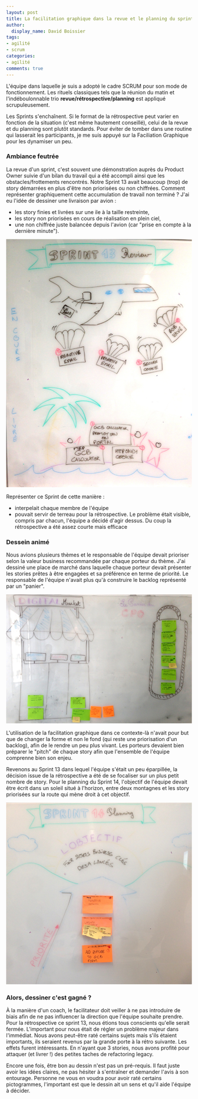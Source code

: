 ```yaml
---
layout: post
title: La facilitation graphique dans la revue et le planning du sprint
author:
  display_name: David Boissier
tags:
- agilité
- scrum
categories:
- agilité
comments: true
---
```

L'équipe dans laquelle je suis a adopté le cadre SCRUM pour son mode de fonctionnement. Les rituels classiques tels que la réunion du matin et l'indéboulonnable trio **revue/rétrospective/planning** est appliqué scrupuleusement.

Les Sprints s'enchaînent. Si le format de la rétrospective peut varier en fonction de la situation (c'est même hautement conseillé), celui de la revue et du planning sont plutôt standards. Pour éviter de tomber dans une routine qui lasserait les participants, je me suis appuyé sur la Faciliation Graphique pour les dynamiser un peu.

### Ambiance feutrée 

La revue d'un sprint, c'est souvent une démonstration auprès du Product Owner suivie d'un bilan du travail qui a été accompli ainsi que les obstacles/frottements rencontrés.
Notre Sprint 13 avait beaucoup (trop) de story démarrées en plus d'être non priorisées ou non chiffrées. Comment représenter graphiquement cette accumulation de travail non terminé ? J'ai eu l'idée de dessiner une livraison par avion :

* les story finies et livrées sur une ile à la taille restreinte,
* les story non priorisées en cours de réalisation en plein ciel,
* une non chiffrée juste balancée depuis l'avion (car "prise en compte à la dernière minute").

![Revue du Sprint](/images/sprintReviewAvion.jpg)

Représenter ce Sprint de cette manière :

* interpelait chaque membre de l'équipe
* pouvait servir de terreau pour la rétrospective. Le problème était visible, compris par chacun, l'équipe a décidé d'agir dessus. Du coup la rétrospective a été assez courte mais efficace

### Dessein animé

Nous avions plusieurs thèmes et le responsable de l'équipe devait prioriser selon la valeur business recommandée par chaque porteur du thème. J'ai dessiné une place de marché dans laquelle chaque porteur devait présenter les stories prêtes à être engagées et sa préférence en terme de priorité. Le responsable de l'équipe n'avait plus qu'à construire le backlog représenté par un "panier".

![Planning du Sprint](/images/sprintPlanningMarket.jpg)

L'utilisation de la facilitation graphique dans ce contexte-là n'avait pour but que de changer la forme et non le fond (qui reste une priorisation d'un backlog), afin de le rendre un peu plus vivant. Les porteurs devaient bien préparer le "pitch" de chaque story afin que l'ensemble de l'équipe comprenne bien son enjeu.

Revenons au Sprint 13 dans lequel l'équipe s'était un peu éparpillée, la décision issue de la rétrospective a été de se focaliser sur un plus petit nombre de story. Pour le planning du Sprint 14, l'objectif de l'équipe devait être écrit dans un soleil situé à l'horizon, entre deux montagnes et les story priorisées sur la route qui mène droit à cet objectif.

![Planning du Sprint](/images/sprintPlanningSunRoad.jpg)

### Alors, dessiner c'est gagné ?

À la manière d'un coach, le facilitateur doit veiller à ne pas introduire de biais afin de ne pas influencer la direction que l'équipe souhaite prendre. Pour la rétrospective ce sprint 13, nous étions tous conscients qu'elle serait fermée. L'important pour nous était de régler un problème majeur dans l'immédiat. Nous avons peut-être raté certains sujets mais s'ils étaient importants, ils seraient revenus par la grande porte à la rétro suivante. Les effets furent intéressants. En n'ayant que 3 stories, nous avons profité pour attaquer (et livrer !) des petites taches de refactoring legacy.

Encore une fois, être bon au dessin n'est pas un pré-requis. Il faut juste avoir les idées claires, ne pas hésiter à s'entraîner et demander l'avis à son entourage. Personne ne vous en voudra pour avoir raté certains pictogrammes, l'important est que le dessin ait un sens et qu'il aide l'équipe à décider.
